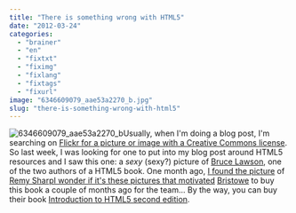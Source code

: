 ```yaml
---
title: "There is something wrong with HTML5"
date: "2012-03-24"
categories: 
  - "brainer"
  - "en"
  - "fixtxt"
  - "fiximg"
  - "fixlang"
  - "fixtags"
  - "fixurl"
image: "6346609079_aae53a2270_b.jpg"
slug: "there-is-something-wrong-with-html5"
---
```


![](images/6346609079_aae53a2270_b.jpg "6346609079_aae53a2270_b")Usually, when I'm doing a blog post, I'm searching on [Flickr for a picture or image with a Creative Commons license](https://www.flickr.com/search/?q=&l=comm&ss=2&ct=6&mt=photos&w=all&adv=1). So last week, I was looking for one to put into my blog post around HTML5 resources and I saw this one: a _sexy_ (sexy?) picture of [Bruce Lawson](https://www.brucelawson.co.uk/), one of the two authors of a HTML5 book. One month ago, [I found the picture](https://fred.dev/scary-html5-book-promotion/ "Scary HTML5 book promotion") of [Remy SharpI wonder if it's these pictures that motivated](https://remysharp.com/) [Bristowe](https://bristowe.com/) to buy this book a couple of months ago for the team... By the way, you can buy their book [Introduction to HTML5 second edition](https://www.amazon.ca/gp/product/0321784421/ref=as_li_ss_tl?ie=UTF8&tag=outofcomzon-20&linkCode=as2&camp=15121&creative=390961&creativeASIN=0321784421).
